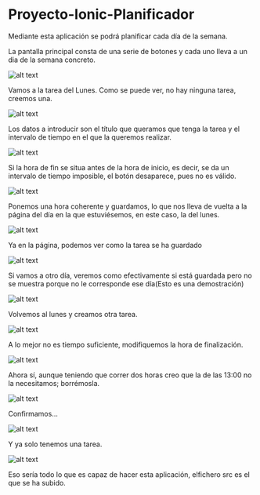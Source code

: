 # Proyecto-Ionic-Planificador
Mediante esta aplicación se podrá planificar cada día de la semana.


La pantalla principal consta de una serie de botones y cada uno lleva a un dia de la semana concreto.

![alt text](https://github.com/rodrigolopezramoss/Proyecto-Ionic-Planificador/blob/main/Capturas_ionic/Men%C3%BA_Principal.png)



Vamos a la tarea del Lunes. Como se puede ver, no hay ninguna tarea, creemos una.

![alt text](https://github.com/rodrigolopezramoss/Proyecto-Ionic-Planificador/blob/main/Capturas_ionic/P%C3%A1gina%20del%20d%C3%ADa.png)



Los datos a introducir son el título que queramos que tenga la tarea y el intervalo de tiempo en el que la queremos realizar.

![alt text](https://github.com/rodrigolopezramoss/Proyecto-Ionic-Planificador/blob/main/Capturas_ionic/P%C3%A1gina%20de%20creaci%C3%B3n-modificaci%C3%B3n2.png)



Si la hora de fin se situa antes de la hora de inicio, es decir, se da un intervalo de tiempo imposible, el botón desaparece, pues no es válido.

![alt text](https://github.com/rodrigolopezramoss/Proyecto-Ionic-Planificador/blob/main/Capturas_ionic/P%C3%A1gina%20de%20creaci%C3%B3n-modificaci%C3%B3n3.png)



Ponemos una hora coherente y guardamos, lo que nos lleva de vuelta a la página del día en la que estuviésemos, en este caso, la del lunes.

![alt text](https://github.com/rodrigolopezramoss/Proyecto-Ionic-Planificador/blob/main/Capturas_ionic/P%C3%A1gina%20de%20creaci%C3%B3n-modificaci%C3%B3n.png)



Ya en la página, podemos ver como la tarea se ha guardado

![alt text](https://github.com/rodrigolopezramoss/Proyecto-Ionic-Planificador/blob/main/Capturas_ionic/P%C3%A1gina%20del%20d%C3%ADa2.png)



Si vamos a otro día, veremos como efectivamente si está guardada pero no se muestra porque no le corresponde ese día(Esto es una demostración)

![alt text](https://github.com/rodrigolopezramoss/Proyecto-Ionic-Planificador/blob/main/Capturas_ionic/P%C3%A1gina%20del%20d%C3%ADa3.png)



Volvemos al lunes y creamos otra tarea.

![alt text](https://github.com/rodrigolopezramoss/Proyecto-Ionic-Planificador/blob/main/Capturas_ionic/P%C3%A1gina%20del%20d%C3%ADa4.png)



A lo mejor no es tiempo suficiente, modifiquemos la hora de finalización.

![alt text](https://github.com/rodrigolopezramoss/Proyecto-Ionic-Planificador/blob/main/Capturas_ionic/P%C3%A1gina%20de%20creaci%C3%B3n-modificaci%C3%B3n4.png)


Ahora sí, aunque teniendo que correr dos horas creo que la de las 13:00 no la necesitamos; borrémosla.

![alt text](https://github.com/rodrigolopezramoss/Proyecto-Ionic-Planificador/blob/main/Capturas_ionic/P%C3%A1gina%20del%20d%C3%ADa5.png)


Confirmamos...

![alt text](https://github.com/rodrigolopezramoss/Proyecto-Ionic-Planificador/blob/main/Capturas_ionic/P%C3%A1gina%20del%20d%C3%ADa6.png)


Y ya solo tenemos una tarea.

![alt text](https://github.com/rodrigolopezramoss/Proyecto-Ionic-Planificador/blob/main/Capturas_ionic/P%C3%A1gina%20del%20d%C3%ADa7.png)



Eso sería todo lo que es capaz de hacer esta aplicación, elfichero src es el que se ha subido. 
